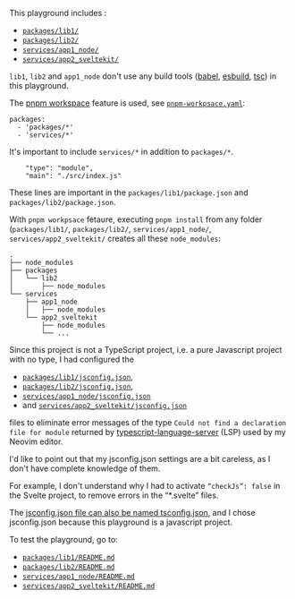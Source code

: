  This playground includes :

- [`packages/lib1/`](packgaes/lib1/)
- [`packages/lib2/`](packgaes/lib2/)
- [`services/app1_node/`](services/app1_node/)
- [`services/app2_sveltekit/`](services/app2_sveltekit/)

`lib1`, `lib2` and `app1_node` don't use any build tools ([babel](https://esbuild.github.io/), [esbuild](https://esbuild.github.io/), [tsc](https://github.com/microsoft/TypeScript)) in this playground.

The [pnpm workspace](https://pnpm.io/fr/workspaces) feature is used, see [`pnpm-workpsace.yaml`](./pnpm-workpsace.yaml):

```
packages:
  - 'packages/*'
  - 'services/*'
```

It's important to include `services/*` in addition to `packages/*`.

```
    "type": "module",
    "main": "./src/index.js"
```

These lines are important in the `packages/lib1/package.json` and `packages/lib2/package.json`.

With `pnpm workpsace` fetaure, executing `pnpm install` from any folder (`packages/lib1/`, `packages/lib2/`, `services/app1_node/`, `services/app2_sveltekit/` creates all these `node_modules`:
```
.
├── node_modules
├── packages
│   └── lib2
│       ├── node_modules
└── services
    ├── app1_node
    │   ├── node_modules
    └── app2_sveltekit
        ├── node_modules
        └── ...
```

Since this project is not a TypeScript project, i.e. a pure Javascript project with no type, I had configured the 

- [`packages/lib1/jsconfig.json`](packages/lib1/jsconfig.json),
- [`packages/lib2/jsconfig.json`](packages/lib2/jsconfig.json),
- [`services/app1_node/jsconfig.json`](services/app1_node/jsconfig.json)
- and [`services/app2_sveltekit/jsconfig.json`](services/app2_sveltekit/jsconfig.json)

files to eliminate error messages of the type `Could not find a declaration file for module` returned by [typescript-language-server](https://github.com/typescript-language-server/typescript-language-server) (LSP) used by my Neovim editor.

I'd like to point out that my jsconfig.json settings are a bit careless, as I don't have complete knowledge of them.

For example, I don't understand why I had to activate `“checkJs”: false` in the Svelte project, to remove errors in the “*.svelte” files.


The [jsconfig.json file can also be named tsconfig.json](https://www.typescriptlang.org/tsconfig/), and I chose jsconfig.json because this playground is a javascript project.

To test the playground, go to:

- [`packages/lib1/README.md`](packgaes/lib1/README.md)
- [`packages/lib2/README.md`](packgaes/lib2/README.md)
- [`services/app1_node/README.md`](services/app1_node/README.md)
- [`services/app2_sveltekit/README.md`](services/app2_sveltekit/README.md)
